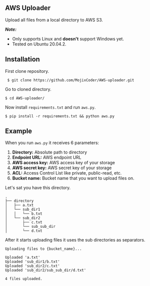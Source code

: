 ## AWS Uploader  
Upload all files from a local directory to AWS S3.  

***Note:***

 - Only supports Linux and **doesn't** support Windows yet.
 - Tested on Ubuntu 20.04.2.
 

 ## Installation
First clone repository.  

	 $ git clone https://github.com/MojixCoder/AWS-uploader.git 
Go to cloned directory.  

    $ cd AWS-uploader/  
Now install `requirements.txt` and run `aws.py`.

    $ pip install -r requirements.txt && python aws.py

 ## Example
When you run `aws.py`  it receives 6 parameters:

 1. **Directory:** Absolute path to directory
 2. **Endpoint URL:** AWS endpoint URL
 3. **AWS access key:** AWS access key of your storage
 4. **AWS secret key:**  AWS secret key of your storage
 5. **ACL:** Access Control List like private, public-read, etc.
 6. **Bucket name:** Bucket name that you want to upload files on.  

Let's sat you have this directory.   

    .
    ├── directory
	│   ├── a.txt
	│   └── sub_dir1
	│   │   └── b.txt
	│   └── sub_dir2
	│       ├── c.txt
	│       └── sub_sub_dir
	│	    └── d.txt

After it starts uploading files it uses the sub directories as separators.  

    Uploading files to {bucket_name}...

	Uploaded 'a.txt'
	Uploaded 'sub_dir1/b.txt'
	Uploaded 'sub_dir2/c.txt'
	Uploaded 'sub_dir2/sub_sub_dir/d.txt'
	
	4 files uploaded.
  
